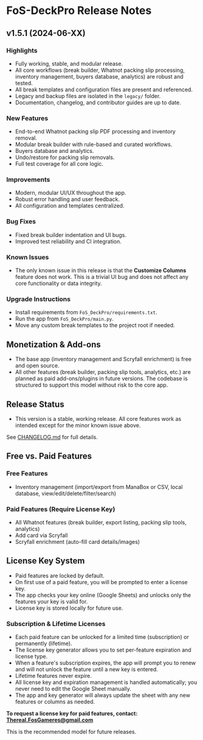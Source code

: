 # FoS-DeckPro Release Notes

## v1.5.1 (2024-06-XX)

### Highlights
- Fully working, stable, and modular release.
- All core workflows (break builder, Whatnot packing slip processing, inventory management, buyers database, analytics) are robust and tested.
- All break templates and configuration files are present and referenced.
- Legacy and backup files are isolated in the `legacy/` folder.
- Documentation, changelog, and contributor guides are up to date.

### New Features
- End-to-end Whatnot packing slip PDF processing and inventory removal.
- Modular break builder with rule-based and curated workflows.
- Buyers database and analytics.
- Undo/restore for packing slip removals.
- Full test coverage for all core logic.

### Improvements
- Modern, modular UI/UX throughout the app.
- Robust error handling and user feedback.
- All configuration and templates centralized.

### Bug Fixes
- Fixed break builder indentation and UI bugs.
- Improved test reliability and CI integration.

### Known Issues
- The only known issue in this release is that the **Customize Columns** feature does not work. This is a trivial UI bug and does not affect any core functionality or data integrity.

### Upgrade Instructions
- Install requirements from `FoS_DeckPro/requirements.txt`.
- Run the app from `FoS_DeckPro/main.py`.
- Move any custom break templates to the project root if needed.

## Monetization & Add-ons

- The base app (inventory management and Scryfall enrichment) is free and open source.
- All other features (break builder, packing slip tools, analytics, etc.) are planned as paid add-ons/plugins in future versions. The codebase is structured to support this model without risk to the core app.

## Release Status

- This version is a stable, working release. All core features work as intended except for the minor known issue above.

See [CHANGELOG.md](CHANGELOG.md) for full details.

## Free vs. Paid Features

### Free Features
- Inventory management (import/export from ManaBox or CSV, local database, view/edit/delete/filter/search)

### Paid Features (Require License Key)
- All Whatnot features (break builder, export listing, packing slip tools, analytics)
- Add card via Scryfall
- Scryfall enrichment (auto-fill card details/images)

## License Key System
- Paid features are locked by default.
- On first use of a paid feature, you will be prompted to enter a license key.
- The app checks your key online (Google Sheets) and unlocks only the features your key is valid for.
- License key is stored locally for future use.

### Subscription & Lifetime Licenses
- Each paid feature can be unlocked for a limited time (subscription) or permanently (lifetime).
- The license key generator allows you to set per-feature expiration and license type.
- When a feature's subscription expires, the app will prompt you to renew and will not unlock the feature until a new key is entered.
- Lifetime features never expire.
- All license key and expiration management is handled automatically; you never need to edit the Google Sheet manually.
- The app and key generator will always update the sheet with any new features or columns as needed.

**To request a license key for paid features, contact: Thereal.FosGameres@gmail.com**

This is the recommended model for future releases. 